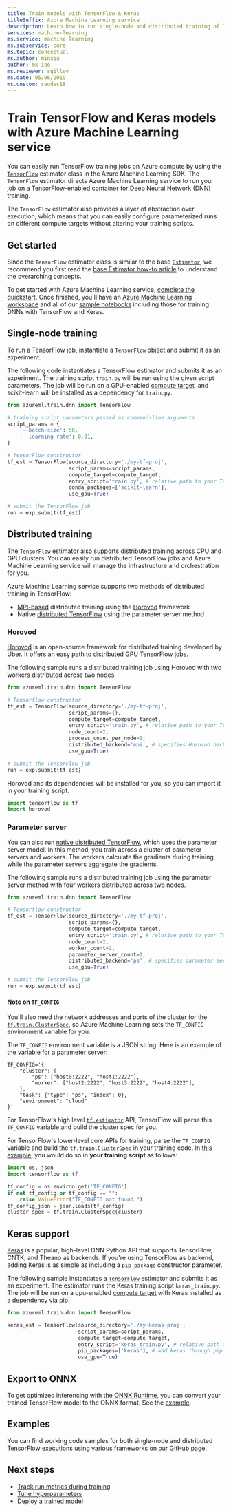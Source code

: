 ```yaml
---
title: Train models with TensorFlow & Keras
titleSuffix: Azure Machine Learning service
description: Learn how to run single-node and distributed training of TensorFlow and Keras models with the TensorFlow and Keras estimators
services: machine-learning
ms.service: machine-learning
ms.subservice: core
ms.topic: conceptual
ms.author: minxia
author: mx-iao
ms.reviewer: sgilley
ms.date: 05/06/2019
ms.custom: seodec18
---
```


# Train TensorFlow and Keras models with Azure Machine Learning service

You can easily run TensorFlow training jobs on Azure compute by using the [`TensorFlow`](https://docs.microsoft.com/python/api/azureml-train-core/azureml.train.dnn.tensorflow?view=azure-ml-py) estimator class in the Azure Machine Learning SDK. The `TensorFlow` estimator directs Azure Machine Learning service to run your job on a TensorFlow-enabled container for Deep Neural Network (DNN) training.

The `TensorFlow` estimator also provides a layer of abstraction over execution, which means that you can easily configure parameterized runs on different compute targets without altering your training scripts.

## Get started

Since the `TensorFlow` estimator class is similar to the base [`Estimator`](https://docs.microsoft.com/python/api/azureml-train-core/azureml.train.estimator.estimator?view=azure-ml-py), we recommend you first read the [base Estimator how-to article](how-to-train-ml-models.md) to understand the overarching concepts.

To get started with Azure Machine Learning service, [complete the quickstart](quickstart-run-cloud-notebook.md). Once finished, you'll have an [Azure Machine Learning workspace](concept-azure-machine-learning-architecture.md#workspace) and all of our [sample notebooks](https://github.com/Azure/MachineLearningNotebooks/tree/master/how-to-use-azureml) including those for training DNNs with TensorFlow and Keras.

## Single-node training

To run a TensorFlow job, instantiate a [`TensorFlow`](https://docs.microsoft.com/python/api/azureml-train-core/azureml.train.dnn.tensorflow?view=azure-ml-py) object and submit it as an experiment.

The following code instantiates a TensorFlow estimator and submits it as an experiment. The training script `train.py` will be run using the given script parameters. The job will be run on a GPU-enabled [compute target](how-to-set-up-training-targets.md), and scikit-learn will be installed as a dependency for `train.py`.

```Python
from azureml.train.dnn import TensorFlow

# training script parameters passed as command-line arguments
script_params = {
    '--batch-size': 50,
    '--learning-rate': 0.01,
}

# TensorFlow constructor
tf_est = TensorFlow(source_directory='./my-tf-proj',
                    script_params=script_params,
                    compute_target=compute_target,
                    entry_script='train.py', # relative path to your TensorFlow job
                    conda_packages=['scikit-learn'],
                    use_gpu=True)

# submit the TensorFlow job
run = exp.submit(tf_est)
```

## Distributed training

The [`TensorFlow`](https://docs.microsoft.com/python/api/azureml-train-core/azureml.train.dnn.tensorflow?view=azure-ml-py) estimator also supports distributed training across CPU and GPU clusters. You can easily run distributed TensorFlow jobs and Azure Machine Learning service will manage the infrastructure and orchestration for you.

Azure Machine Learning service supports two methods of distributed training in TensorFlow:

* [MPI-based](https://www.open-mpi.org/) distributed training using the [Horovod](https://github.com/uber/horovod) framework
* Native [distributed TensorFlow](https://www.tensorflow.org/deploy/distributed) using the parameter server method

### Horovod

[Horovod](https://github.com/uber/horovod) is an open-source framework for distributed training developed by Uber. It offers an easy path to distributed GPU TensorFlow jobs.

The following sample runs a distributed training job using Horovod with two workers distributed across two nodes.

```Python
from azureml.train.dnn import TensorFlow

# Tensorflow constructor
tf_est = TensorFlow(source_directory='./my-tf-proj',
                    script_params={},
                    compute_target=compute_target,
                    entry_script='train.py', # relative path to your TensorFlow job
                    node_count=2,
                    process_count_per_node=1,
                    distributed_backend='mpi', # specifies Horovod backend
                    use_gpu=True)

# submit the TensorFlow job
run = exp.submit(tf_est)
```

Horovod and its dependencies will be installed for you, so you can import it in your training script.

```Python
import tensorflow as tf
import horovod
```

### Parameter server

You can also run [native distributed TensorFlow](https://www.tensorflow.org/deploy/distributed), which uses the parameter server model. In this method, you train across a cluster of parameter servers and workers. The workers calculate the gradients during training, while the parameter servers aggregate the gradients.

The following sample runs a distributed training job using the parameter server method with four workers distributed across two nodes.

```Python
from azureml.train.dnn import TensorFlow

# Tensorflow constructor
tf_est = TensorFlow(source_directory='./my-tf-proj',
                    script_params={},
                    compute_target=compute_target,
                    entry_script='train.py', # relative path to your TensorFlow job
                    node_count=2,
                    worker_count=2,
                    parameter_server_count=1,
                    distributed_backend='ps', # specifies parameter server backend
                    use_gpu=True)

# submit the TensorFlow job
run = exp.submit(tf_est)
```

#### Note on `TF_CONFIG`

You'll also need the network addresses and ports of the cluster for the [`tf.train.ClusterSpec`](https://www.tensorflow.org/api_docs/python/tf/train/ClusterSpec), so Azure Machine Learning sets the `TF_CONFIG` environment variable for you.

The `TF_CONFIG` environment variable is a JSON string. Here is an example of the variable for a parameter server:

```
TF_CONFIG='{
    "cluster": {
        "ps": ["host0:2222", "host1:2222"],
        "worker": ["host2:2222", "host3:2222", "host4:2222"],
    },
    "task": {"type": "ps", "index": 0},
    "environment": "cloud"
}'
```

For TensorFlow's high level [`tf.estimator`](https://www.tensorflow.org/api_docs/python/tf/estimator) API, TensorFlow will parse this `TF_CONFIG` variable and build the cluster spec for you.

For TensorFlow's lower-level core APIs for training, parse the `TF_CONFIG` variable and build the `tf.train.ClusterSpec` in your training code. In [this example](https://aka.ms/aml-notebook-tf-ps), you would do so in **your training script** as follows:

```Python
import os, json
import tensorflow as tf

tf_config = os.environ.get('TF_CONFIG')
if not tf_config or tf_config == "":
    raise ValueError("TF_CONFIG not found.")
tf_config_json = json.loads(tf_config)
cluster_spec = tf.train.ClusterSpec(cluster)

```

## Keras support

[Keras](https://keras.io/) is a popular, high-level DNN Python API that supports TensorFlow, CNTK, and Theano as backends. If you're using TensorFlow as backend, adding Keras is as simple as including a `pip_package` constructor parameter.

The following sample instantiates a [`TensorFlow`](https://docs.microsoft.com/python/api/azureml-train-core/azureml.train.dnn.tensorflow?view=azure-ml-py) estimator and submits it as an experiment. The estimator runs the Keras training script `keras_train.py`. The job will be run on a gpu-enabled [compute target](how-to-set-up-training-targets.md) with Keras installed as a dependency via pip.

```Python
from azureml.train.dnn import TensorFlow

keras_est = TensorFlow(source_directory='./my-keras-proj',
                       script_params=script_params,
                       compute_target=compute_target,
                       entry_script='keras_train.py', # relative path to your TensorFlow job
                       pip_packages=['keras'], # add keras through pip
                       use_gpu=True)
```

## Export to ONNX

To get optimized inferencing with the [ONNX Runtime](concept-onnx.md), you can convert your trained TensorFlow model to the ONNX format. See the [example](https://github.com/onnx/tensorflow-onnx/blob/master/examples/call_coverter_via_python.py).

## Examples

You can find working code samples for both single-node and distributed TensorFlow executions using various frameworks on [our GitHub page](https://github.com/Azure/MachineLearningNotebooks/tree/master/how-to-use-azureml/training-with-deep-learning).

## Next steps

* [Track run metrics during training](how-to-track-experiments.md)
* [Tune hyperparameters](how-to-tune-hyperparameters.md)
* [Deploy a trained model](how-to-deploy-and-where.md)
